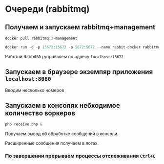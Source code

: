 # Очереди (rabbitmq)

## Получаем и запускаем rabbitmq+management

```php
docker pull rabbitmq:3-management

docker run -d -p 15672:15672 -p 5672:5672 --name rabbit-docker rabbitmq:3-management
```
Работой RabbitMq управляем по адресу ``localhost:15672``
## Запускаем в браузере экземпяр приложения ``localhost:8080``

Вводим несколько номеров

## Запускаем в консолях небходимое количество воркеров

```php
php receive.php & 
```
Получаем вывод об обработке сообщений в консоли.

Расширенные сообщения получаем в логах.

### По завершении прерываем процессы отслеживания ``Ctrl+C``